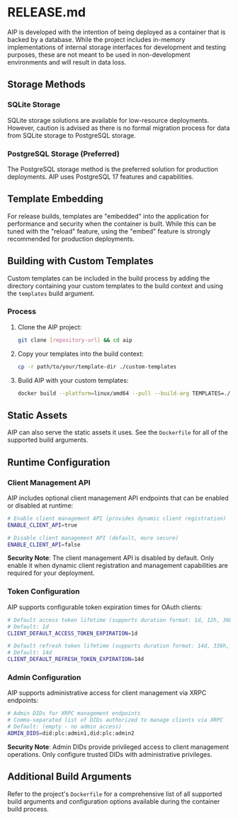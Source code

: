 # RELEASE.md

AIP is developed with the intention of being deployed as a container that is backed by a database. While the project includes in-memory implementations of internal storage interfaces for development and testing purposes, these are not meant to be used in non-development environments and will result in data loss.

## Storage Methods

### SQLite Storage
SQLite storage solutions are available for low-resource deployments. However, caution is advised as there is no formal migration process for data from SQLite storage to PostgreSQL storage.

### PostgreSQL Storage (Preferred)
The PostgreSQL storage method is the preferred solution for production deployments. AIP uses PostgreSQL 17 features and capabilities.

## Template Embedding

For release builds, templates are "embedded" into the application for performance and security when the container is built. While this can be tuned with the "reload" feature, using the "embed" feature is strongly recommended for production deployments.

## Building with Custom Templates

Custom templates can be included in the build process by adding the directory containing your custom templates to the build context and using the `templates` build argument.

### Process

1. Clone the AIP project:
   ```bash
   git clone [repository-url] && cd aip
   ```

2. Copy your templates into the build context:
   ```bash
   cp -r path/to/your/template-dir ./custom-templates
   ```

3. Build AIP with your custom templates:
   ```bash
   docker build --platform=linux/amd64 --pull --build-arg TEMPLATES=./custom-templates -t aip:version_custom .
   ```

## Static Assets

AIP can also serve the static assets it uses. See the `Dockerfile` for all of the supported build arguments.

## Runtime Configuration

### Client Management API

AIP includes optional client management API endpoints that can be enabled or disabled at runtime:

```bash
# Enable client management API (provides dynamic client registration)
ENABLE_CLIENT_API=true

# Disable client management API (default, more secure)
ENABLE_CLIENT_API=false
```

**Security Note**: The client management API is disabled by default. Only enable it when dynamic client registration and management capabilities are required for your deployment.

### Token Configuration

AIP supports configurable token expiration times for OAuth clients:

```bash
# Default access token lifetime (supports duration format: 1d, 12h, 3600s)
# Default: 1d
CLIENT_DEFAULT_ACCESS_TOKEN_EXPIRATION=1d

# Default refresh token lifetime (supports duration format: 14d, 336h, 1209600s)
# Default: 14d
CLIENT_DEFAULT_REFRESH_TOKEN_EXPIRATION=14d
```

### Admin Configuration

AIP supports administrative access for client management via XRPC endpoints:

```bash
# Admin DIDs for XRPC management endpoints
# Comma-separated list of DIDs authorized to manage clients via XRPC
# Default: (empty - no admin access)
ADMIN_DIDS=did:plc:admin1,did:plc:admin2
```

**Security Note**: Admin DIDs provide privileged access to client management operations. Only configure trusted DIDs with administrative privileges.

## Additional Build Arguments

Refer to the project's `Dockerfile` for a comprehensive list of all supported build arguments and configuration options available during the container build process.